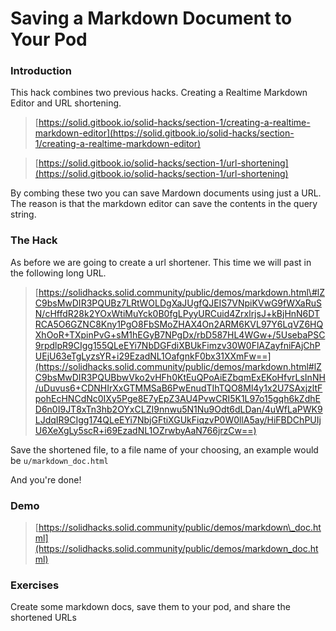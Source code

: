 # Saving a Markdown Document to Your Pod

### Introduction

This hack combines two previous hacks.  Creating a Realtime Markdown Editor and URL shortening.

> [https://solid.gitbook.io/solid-hacks/section-1/creating-a-realtime-markdown-editor](https://solid.gitbook.io/solid-hacks/section-1/creating-a-realtime-markdown-editor)

> [https://solid.gitbook.io/solid-hacks/section-1/url-shortening](https://solid.gitbook.io/solid-hacks/section-1/url-shortening)

By combing these two you can save Mardown documents using just a URL.  The reason is that the markdown editor can save the contents in the query string.

### The Hack

As before we are going to create a url shortener.  This time we will past in the following long URL.

> [https://solidhacks.solid.community/public/demos/markdown.html\#lZC9bsMwDIR3PQUBz7LRtWOLDgXaJUgfQJEIS7VNpiKVwG9fWXaRuSN/cHffdR28k2YOxWtiMuYck0B0fgLPyyURCuid4ZrxlrjsJ+kBjHnN6DTRCA5O6GZNC8Kny1PgO8FbSMoZHAX4On2ARM6KVL97Y6LqVZ6HQXhOoR+TXpinPvG+sM1hEGyB7NPgDx/rbD587HL4WGw+/5UsebaPSC9rpdlpR9CIgg155QLeEYi7NbDGFdiXBUkFimzv30W0FlAZayfniFAjChPUEjU63eTgLyzsYR+i29EzadNL1OafgnkF0bx31XXmFw==](https://solidhacks.solid.community/public/demos/markdown.html#lZC9bsMwDIR3PQUBbwVko2vHFh0KtEuQPoAiEZbqmExEKoHfvrLsInNH/uDuvus6+CDNHIrXxGTMMSaB6PwEnudTIhTQO8Ml4y1x2U7SAxjzltFpohEcHNCdNc0IXy5Pge8E7yEpZ3AU4PvwCRI5K1L97o15gqh6kZdhED6n0I9JT8xTn3hb2OYxCLZI9nnwu5N1Nu9Odt6dLDan/4uWfLaPWK9LJdqIR9CIgg174QLeEYi7NbjGFtiXGUkFiqzvP0W0llA5ay/HiFBDChPUIjU6XeXgLy5scR+i69EzadNL1OZrwbyAaN766jrzCw==)

Save the shortened file, to a file name of your choosing, an example would be `u/markdown_doc.html`

And you're done!

### Demo

> [https://solidhacks.solid.community/public/demos/markdown\_doc.html](https://solidhacks.solid.community/public/demos/markdown_doc.html)

### Exercises

Create some markdown docs, save them to your pod, and share the shortened URLs


